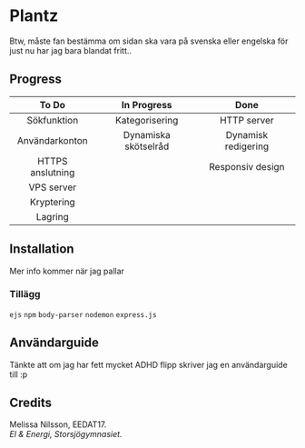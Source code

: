 # Plantz
Btw, måste fan bestämma om sidan ska vara på svenska eller engelska för just nu har jag bara blandat fritt..

## Progress

| To Do | In Progress | Done |
| :---: | :---: | :---: |
| Sökfunktion | Kategorisering | HTTP server |
| Användarkonton | Dynamiska skötselråd | Dynamisk redigering |
| HTTPS anslutning |  | Responsiv design |
| VPS server |  |   |
| Kryptering |   |   |
| Lagring |  |  |

## Installation
Mer info kommer när jag pallar
### Tillägg
`ejs` `npm` `body-parser` `nodemon` `express.js`

## Användarguide
Tänkte att om jag har fett mycket ADHD flipp skriver jag en användarguide till :p

## Credits
Melissa Nilsson, EEDAT17.<br>
*El & Energi, Storsjögymnasiet.*
